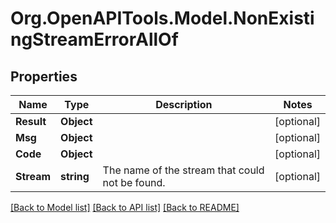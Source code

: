 # Org.OpenAPITools.Model.NonExistingStreamErrorAllOf

## Properties

Name | Type | Description | Notes
------------ | ------------- | ------------- | -------------
**Result** | **Object** |  | [optional] 
**Msg** | **Object** |  | [optional] 
**Code** | **Object** |  | [optional] 
**Stream** | **string** | The name of the stream that could not be found.  | [optional] 

[[Back to Model list]](../README.md#documentation-for-models) [[Back to API list]](../README.md#documentation-for-api-endpoints) [[Back to README]](../README.md)

